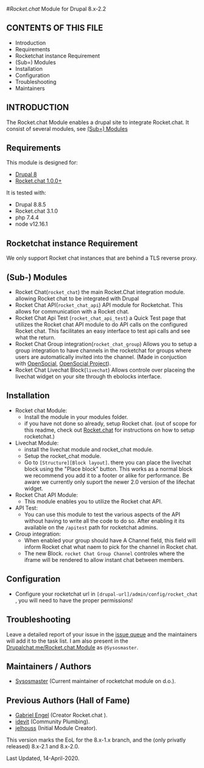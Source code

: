 #_Rocket.chat_ Module for Drupal 8.x-2.2

CONTENTS OF THIS FILE
---------------------
   
 * Introduction
 * Requirements
 * Rocketchat instance Requirement
 * (Sub=) Modules
 * Installation
 * Configuration
 * Troubleshooting
 * Maintainers

INTRODUCTION
------------

The Rocket.chat Module enables a drupal site to integrate Rocket.chat.
It consist of several modules, see [(Sub=) Modules](#-sub-modules)
 
Requirements
------------

This module is designed for:
 - [Drupal 8](https://www.drupal.org/project/drupal)
 - [Rocket.chat 1.0.0+](https://rocket.chat/)

It is tested with:
 - Drupal 8.8.5
 - Rocket.chat 3.1.0
 - php 7.4.4
 - node v12.16.1

Rocketchat instance Requirement
-------------------------------

We only support Rocket chat instances that are behind a TLS reverse proxy.

(Sub-) Modules
--------------
- Rocket Chat(`rocket_chat`) the main Rocket.Chat integration module.
  allowing Rocket chat to be integrated with Drupal
- Rocket Chat API(`rocket_chat_api`) API module for Rocketchat. This allows for
  communication with a Rocket chat.
- Rocket Chat Api Test (`rocket_chat_api_test`) a Quick Test page that utilizes
  the Rocket chat API module to do API calls on the configured Rocket chat.
  This facilitates an easy interface to test api calls and see what the return.
- Rocket Chat Group integration(`rocket_chat_group`) Allows you to setup a group
  integration to have channels in the rocketchat for groups where users are
  automatically invited into the channel. (Made in conjuction with
  [OpenSocial](https://www.getopensocial.com/),
  [OpenSocial Project](https://www.drupal.org/project/social)).
- Rocket Chat Livechat Block(`livechat`) Allows controle over placeing the
  livechat widget on your site through th ebolocks interface.

Installation
------------

- Rocket chat Module:
  - Install the module in your modules folder.
  - if you have not done so already, setup Rocket chat.   (out of scope for this
    readme, check out [Rocket.chat](https://rocket.chat) for instructions on how
     to setup
    rocketchat.)
- Livechat Module:
  - install the livechat module and rocket_chat module.
  - Setup the rocket_chat module.
  - Go to `[Structure][Block layout]`. there you can place the livechat block
    using the "Place block" button.
    This works as a normal block we recommend you add it to a footer or alike
    for performance.
    Be aware we currently only suport the newer 2.0 version of the lifechat widget.
- Rocket Chat API Module:
  - This module enables you to utilize the Rocket chat API.
- API Test:
  - You can use this module to test the various aspects of the API without
    having to write all the code to do so.
    After enabling it its available on the `/apitest` path for rocketchat
    admins.
- Group integration:
  - When enabled your group should have A Channel field, this field will inform
    Rocket chat what naem to pick for the channel in Rocket chat.
  - The new Block. `rocket Chat Group Channel` controles where the iframe will
    be rendered to allow instant chat between members.

Configuration
-------------

- Configure your rocketchat url in `[drupal-url]/admin/config/rocket_chat` , you
  will need to have the proper permissions!
 
Troubleshooting
---------------
 
Leave a detailed report of your issue in the
[issue queue](https://www.drupal.org/project/issues/search/2649818) and the
maintainers will add it to the task list.
I am also present in the [Drupalchat.me/Rocket.chat.Module](https://drupalchat.me/channel/rocket.chat.module)
as `@Sysosmaster`.
  
Maintainers / Authors
---------------------
 
 - [Sysosmaster](https://www.drupal.org/u/sysosmaster) (Current maintainer of
   rocketchat module on d.o.).

Previous Authors (Hall of Fame)
----------------
 - [Gabriel Engel](https://www.drupal.org/u/gabriel-engel) (Creator Rocket.chat
   ).
 - [idevit](https://www.drupal.org/u/idevit) (Community Plumbing).
 - [jelhouss](https://www.drupal.org/u/jelhouss) (Initial Module Creator).

This version marks the EoL for the 8.x-1.x branch, and the (only privatly released) 8.x-2.1 and 8.x-2.0.

Last Updated, 14-April-2020.

